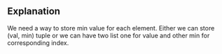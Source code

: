 ## Explanation

We need a way to store min value for each element. Either we can store (val, min) tuple or we can have two list one for value and other min for corresponding index. 
